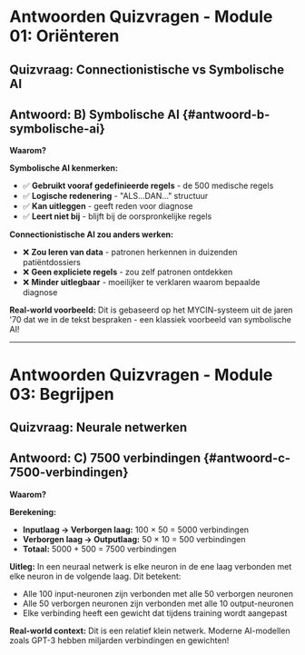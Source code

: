 # Antwoorden Quizvragen - Module 01: Oriënteren

## Quizvraag: Connectionistische vs Symbolische AI

## **Antwoord:** B) Symbolische AI {#antwoord-b-symbolische-ai}

**Waarom?**

**Symbolische AI kenmerken:**
- ✅ **Gebruikt vooraf gedefinieerde regels** - de 500 medische regels
- ✅ **Logische redenering** - "ALS...DAN..." structuur
- ✅ **Kan uitleggen** - geeft reden voor diagnose
- ✅ **Leert niet bij** - blijft bij de oorspronkelijke regels

**Connectionistische AI zou anders werken:**
- ❌ **Zou leren van data** - patronen herkennen in duizenden patiëntdossiers
- ❌ **Geen expliciete regels** - zou zelf patronen ontdekken
- ❌ **Minder uitlegbaar** - moeilijker te verklaren waarom bepaalde diagnose

**Real-world voorbeeld:** Dit is gebaseerd op het MYCIN-systeem uit de jaren '70 dat we in de tekst bespraken - een klassiek voorbeeld van symbolische AI!

---

# Antwoorden Quizvragen - Module 03: Begrijpen

## Quizvraag: Neurale netwerken

## **Antwoord:** C) 7500 verbindingen {#antwoord-c-7500-verbindingen}

**Waarom?**

**Berekening:**
- **Inputlaag → Verborgen laag:** 100 × 50 = 5000 verbindingen
- **Verborgen laag → Outputlaag:** 50 × 10 = 500 verbindingen
- **Totaal:** 5000 + 500 = 7500 verbindingen

**Uitleg:**
In een neuraal netwerk is elke neuron in de ene laag verbonden met elke neuron in de volgende laag. Dit betekent:
- Alle 100 input-neuronen zijn verbonden met alle 50 verborgen neuronen
- Alle 50 verborgen neuronen zijn verbonden met alle 10 output-neuronen
- Elke verbinding heeft een gewicht dat tijdens training wordt aangepast

**Real-world context:** Dit is een relatief klein netwerk. Moderne AI-modellen zoals GPT-3 hebben miljarden verbindingen en gewichten!

